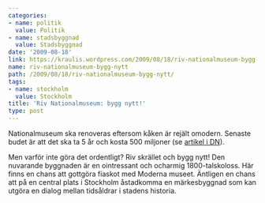 ```yaml
---
categories:
- name: politik
  value: Politik
- name: stadsbyggnad
  value: Stadsbyggnad
date: '2009-08-18'
link: https://kraulis.wordpress.com/2009/08/18/riv-nationalmuseum-bygg-nytt/
name: riv-nationalmuseum-bygg-nytt
path: /2009/08/18/riv-nationalmuseum-bygg-nytt/
tags:
- name: stockholm
  value: Stockholm
title: 'Riv Nationalmuseum: bygg nytt!'
type: post
---
```

Nationalmuseum ska renoveras eftersom kåken är rejält omodern. Senaste budet är att det ska ta 5 år och kosta 500 miljoner (se [artikel i DN](http://www.dn.se/kultur-noje/konst-form/nationalmuseum-haller-stangt-i-fem-ar-1.932400)).

Men varför inte göra det ordentligt? Riv skrället och bygg nytt! Den nuvarande byggnaden är en ointressant och ocharmig 1800-talskoloss. Här finns en chans att gottgöra fiaskot med Moderna museet. Äntligen en chans att på en central plats i Stockholm åstadkomma en märkesbyggnad som kan utgöra en dialog mellan tidsåldrar i stadens historia.

